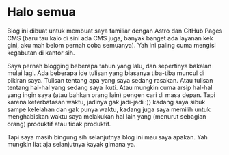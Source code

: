 ---
---
# Halo semua

Blog ini dibuat untuk membuat saya familiar dengan Astro dan GitHub Pages CMS (baru tau kalo di sini ada CMS juga, banyak banget ada layanan kek gini, aku mah belom pernah coba semuanya). Yah ini paling cuma mengisi kegabutan di kantor sih.

Saya pernah blogging beberapa tahun yang lalu, dan sepertinya bakalan mulai lagi. Ada beberapa ide tulisan yang biasanya tiba-tiba muncul di pikiran saya. Tulisan tentang apa yang saya sedang rasakan. Atau tulisan tentang hal-hal yang sedang saya ikuti. Atau mungkin cuma arsip hal-hal yang ingin saya (atau bahkan orang lain) pengen cari di masa depan. Tapi karena keterbatasan waktu, jadinya gak jadi-jadi :)) kadang saya sibuk sampe kelelahan dan gak punya waktu, kadang juga saya memilih untuk menghabiskan waktu saya melakukan hal lain yang (menurut sebagian orang) produktif atau tidak produktif.

Tapi saya masih bingung sih selanjutnya blog ini mau saya apakan. Yah mungkin liat aja selanjutnya kayak gimana ya.